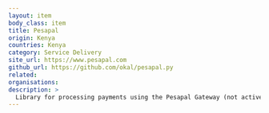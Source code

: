 ```yaml
---
layout: item
body_class: item
title: Pesapal
origin: Kenya
countries: Kenya
category: Service Delivery
site_url: https://www.pesapal.com
github_url: https://github.com/okal/pesapal.py
related: 
organisations: 
description: >
  Library for processing payments using the Pesapal Gateway (not actively maintained).
---
```

